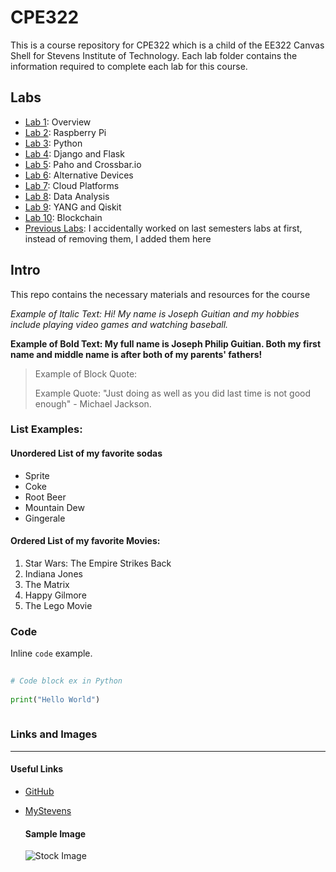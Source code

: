 # CPE322 

This is a course repository for CPE322 which is a child of the EE322 Canvas Shell for Stevens Institute of Technology. Each lab folder contains the information required to complete each lab for this course.

## Labs
* [Lab 1](/Lab_1): Overview
* [Lab 2](/Lab_2): Raspberry Pi
* [Lab 3](/Lab_3): Python
* [Lab 4](/Lab_4): Django and Flask
* [Lab 5](/Lab_5): Paho and Crossbar.io
* [Lab 6](/Lab_6): Alternative Devices
* [Lab 7](/Lab_7): Cloud Platforms
* [Lab 8](/Lab_8): Data Analysis
* [Lab 9](/Lab_9): YANG and Qiskit
* [Lab 10](Lab_10): Blockchain
* [Previous Labs](Previous%20labs): I accidentally worked on last semesters labs at first, instead of removing them, I added them here


## Intro

This repo contains the necessary materials and resources for the course

*Example of Italic Text: Hi! My name is Joseph Guitian and my hobbies include playing video games and watching baseball.*

**Example of Bold Text: My full name is Joseph Philip Guitian. Both my first name and middle name is after both of my parents' fathers!**

> Example of Block Quote:
>
> Example Quote: "Just doing as well as you did last time is not good enough" - Michael Jackson. 


### List Examples:

#### Unordered List of my favorite sodas
- Sprite
- Coke
- Root Beer
- Mountain Dew
- Gingerale

#### Ordered List of my favorite Movies:
1. Star Wars: The Empire Strikes Back
2. Indiana Jones
3. The Matrix
4. Happy Gilmore
5. The Lego Movie

### Code

Inline `code` example.

```Python
  
# Code block ex in Python
  
print("Hello World")
  
```


### Links and Images

  ---

  #### Useful Links
- [GitHub](https://github.com/)
- [MyStevens](https://login.stevens.edu/login/login.htm?fromURI=%2Fapp%2FUserHome)


  #### Sample Image

  ![Stock Image](https://static3.depositphotos.com/1003380/209/i/450/depositphotos_2099237-stock-photo-building-tools.jpg)

  
